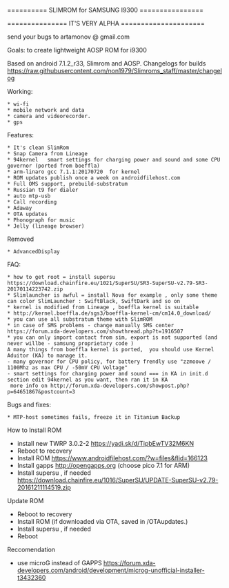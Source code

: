 ========== SLIMROM for SAMSUNG I9300 ================

=============== IT'S VERY ALPHA =====================

send your bugs to artamonov @  gmail.com

Goals: to create lightweight AOSP ROM for i9300

Based on android 7.1.2_r33, Slimrom and AOSP. 
Changelogs for builds https://raw.githubusercontent.com/non1979/Slimroms_staff/master/changelog

Working:

	* wi-fi
	* mobile network and data 
	* camera and videorecorder.
	* gps 
	

Features:

	* It's clean SlimRom
	* Snap Camera from Lineage
	* 94kernel   smart settings for charging power and sound and some CPU governor (ported from boeffla) 
	* arm-linaro gcc 7.1.1:20170720  for kernel
	* ROM updates publish once a week on androidfilehost.com 
	* Full OMS support, prebuild-substratum
	* Russian t9 for dialer 
	* auto mtp-usb 
	* Call recording
	* Adaway
	* OTA updates
	* Phonograph for music
	* Jelly (lineage browser)
		
Removed 

	* AdvancedDisplay
	
FAQ:

	* how to get root = install supersu
	https://download.chainfire.eu/1021/SuperSU/SR3-SuperSU-v2.79-SR3-20170114223742.zip  
	* Slimlauncher is awful = install Nova for example , only some theme can color SlimLauncher : SwiftBlack, SwiftDark and so on
	* kernel is modified from Lineage , boeffla kernel is suitable 
	* http://kernel.boeffla.de/sgs3/boeffla-kernel-cm/cm14.0_download/
	* you can use all substratum theme with SlimROM
	* in case of SMS problems - change manually SMS center  https://forum.xda-developers.com/showthread.php?t=1916507
	* you can only import contact from sim, export is not supported (and never willbe - samsung proprietary code )
	A many things from boeffla kernel is ported,  you should use Kernel Aduitor (KA) to manage it.
	- many governor for CPU policy, for battery frendly use "zzmoove / 1100Mhz as max CPU / -50mV CPU Voltage"
	- smart settings for charging power and sound === in KA in init.d section edit 94kernel as you want, then ran it in KA 
	 more info on http://forum.xda-developers.com/showpost.php?p=64651867&postcount=3 


Bugs and fixes:

	* MTP-host sometimes fails, freeze it in Titanium Backup 
	
	
How to Install ROM

- install new TWRP 3.0.2-2 https://yadi.sk/d/TipbEwTV32M6KN
- Reboot to recovery
- Install ROM  https://www.androidfilehost.com/?w=files&flid=166123
- Install gapps http://opengapps.org (choose pico 7.1 for ARM)
- Install supersu , if needed https://download.chainfire.eu/1016/SuperSU/UPDATE-SuperSU-v2.79-20161211114519.zip 

Update ROM

- Reboot to recovery
- Install ROM (if downloaded via OTA, saved in /OTAupdates.)
- Install supersu , if needed
- Reboot

Reccomendation 
- use microG instead of GAPPS https://forum.xda-developers.com/android/development/microg-unofficial-installer-t3432360
